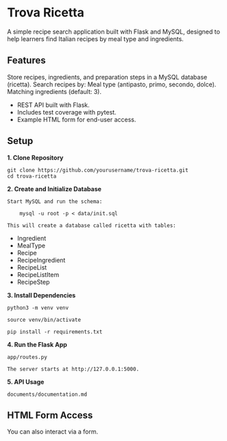 # Trova Ricetta

A simple recipe search application built with Flask and MySQL, designed to help learners find Italian recipes by meal type and ingredients.

## Features

Store recipes, ingredients, and preparation steps in a MySQL database (ricetta).
Search recipes by:
    Meal type (antipasto, primo, secondo, dolce).
    Matching ingredients (default: 3).
* REST API built with Flask.
* Includes test coverage with pytest.
* Example HTML form for end-user access.

## Setup

**1. Clone Repository**
    
    git clone https://github.com/yourusername/trova-ricetta.git
    cd trova-ricetta


**2. Create and Initialize Database**

    Start MySQL and run the schema:

        mysql -u root -p < data/init.sql

    This will create a database called ricetta with tables:

   * Ingredient
   * MealType
   * Recipe
   * RecipeIngredient
   * RecipeList
   * RecipeListItem
   * RecipeStep


**3. Install Dependencies**

    python3 -m venv venv

    source venv/bin/activate

    pip install -r requirements.txt


**4. Run the Flask App**

    app/routes.py

    The server starts at http://127.0.0.1:5000.


**5. API Usage**

    documents/documentation.md

## HTML Form Access
You can also interact via a form.